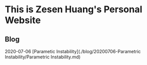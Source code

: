 # This is Zesen Huang's Personal Website

## Blog

2020-07-06 [Parametic Instability](./blog/20200706-Parametric Instability/Parametric Instability.md)